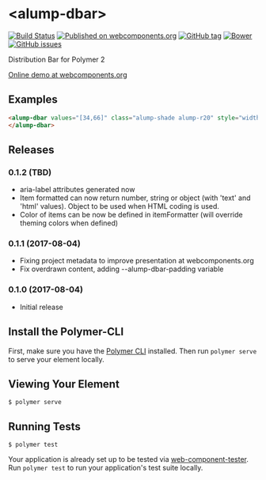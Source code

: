 # \<alump-dbar\>

[![Build Status](https://travis-ci.org/alump/alump-dbar.svg?branch=master)](https://travis-ci.org/alump/alump-dbar)
[![Published on webcomponents.org](https://img.shields.io/badge/webcomponents.org-published-blue.svg)](https://www.webcomponents.org/element/alump/alump-dbar)
[![GitHub tag](https://img.shields.io/github/tag/alump/alump-dbar.svg?style=plastic)](https://github.com/alump/alump-dbar)
[![Bower](https://img.shields.io/bower/v/alump-dbar.svg?style=plastic)](https://bower.io/)
[![GitHub issues](https://img.shields.io/github/issues/alump/alump-dbar.svg?style=plastic)](https://github.com/alump/alump-dbar/issues)

Distribution Bar for Polymer 2

[Online demo at webcomponents.org](https://www.webcomponents.org/element/alump/alump-dbar/demo/demo/index.html)

## Examples

<!--
```
<custom-element-demo>
  <template>
    <link rel="import" href="alump-dbar.html">
    <next-code-block></next-code-block>
  </template>
</custom-element-demo>
```
-->
```html
<alump-dbar values="[34,66]" class="alump-shade alump-r20" style="width: 100%;">
</alump-dbar>
```

## Releases
### 0.1.2 (TBD)
* aria-label attributes generated now
* Item formatted can now return number, string or object (with 'text' and 'html' values). Object to be used when HTML coding is used.
* Color of items can be now be defined in itemFormatter (will override theming colors when defined)
### 0.1.1 (2017-08-04)
* Fixing project metadata to improve presentation at webcomponents.org
* Fix overdrawn content, adding --alump-dbar-padding variable
### 0.1.0 (2017-08-04)
* Initial release

## Install the Polymer-CLI

First, make sure you have the [Polymer CLI](https://www.npmjs.com/package/polymer-cli) installed. Then run `polymer serve` to serve your element locally.

## Viewing Your Element

```
$ polymer serve
```

## Running Tests

```
$ polymer test
```

Your application is already set up to be tested via [web-component-tester](https://github.com/Polymer/web-component-tester). Run `polymer test` to run your application's test suite locally.
